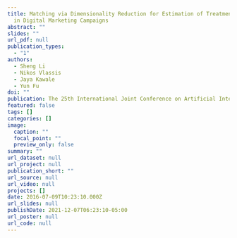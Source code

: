 ```yaml
---
title: Matching via Dimensionality Reduction for Estimation of Treatment Effects
  in Digital Marketing Campaigns
abstract: ""
slides: ""
url_pdf: null
publication_types:
  - "1"
authors:
  - Sheng Li
  - Nikos Vlassis
  - Jaya Kawale
  - Yun Fu
doi: ""
publication: The 25th International Joint Conference on Artificial Intelligence (IJCAI)
featured: false
tags: []
categories: []
image:
  caption: ""
  focal_point: ""
  preview_only: false
summary: ""
url_dataset: null
url_project: null
publication_short: ""
url_source: null
url_video: null
projects: []
date: 2016-07-09T10:23:10.000Z
url_slides: null
publishDate: 2021-12-07T06:23:10-05:00
url_poster: null
url_code: null
---
```


